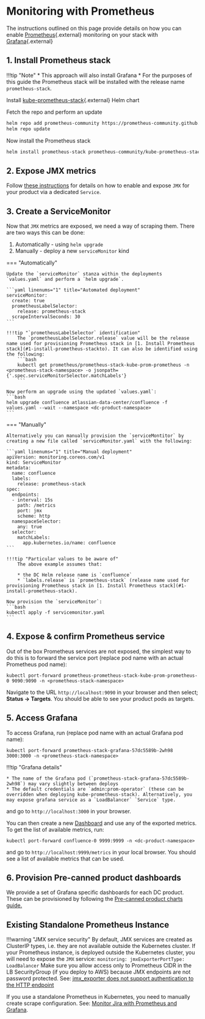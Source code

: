 # Monitoring with Prometheus

The instructions outlined on this page provide details on how you can enable [Prometheus](https://prometheus.io/){.external} monitoring on your stack with [Grafana](https://grafana.com/){.external}

## 1. Install Prometheus stack

!!!tip "Note"
    * This approach will also install Grafana
    * For the purposes of this guide the Prometheus stack will be installed with the release name `prometheus-stack`.

Install [kube-prometheus-stack](https://github.com/prometheus-community/helm-charts/tree/main/charts/kube-prometheus-stack){.external} Helm chart

Fetch the repo and perform an update
```bash
helm repo add prometheus-community https://prometheus-community.github.io/helm-charts
helm repo update
```
Now install the Prometheus stack
```bash
helm install prometheus-stack prometheus-community/kube-prometheus-stack
```

## 2. Expose JMX metrics

Follow [these instructions](../../../userguide/OPERATION/#expose-jmx-metrics) for details on how to enable and expose `JMX` for your product via a dedicated `Service`. 


## 3. Create a ServiceMonitor
    
Now that `JMX` metrics are exposed, we need a way of scraping them. There are two ways this can be done:

1. Automatically - using `helm upgrade`
2. Manually - deploy a new `serviceMonitor` kind

=== "Automatically"

    Update the `serviceMonitor` stanza within the deployments `values.yaml` and perform a `helm upgrade`.
    
    ```yaml linenums="1" title="Automated deployment"
    serviceMonitor:
      create: true
      prometheusLabelSelector:
        release: prometheus-stack
      scrapeIntervalSeconds: 30
    ```

    !!!tip "`prometheusLabelSelector` identification"
        The `prometheusLabelSelector.release` value will be the release name used for provisioning Prometheus stack in [1. Install Prometheus stack](#1-install-prometheus-stackto). It can also be identified using the following:
        ```bash
        kubectl get prometheus/prometheus-stack-kube-prom-prometheus -n <prometheus-stack-namespace> -o jsonpath={'.spec.serviceMonitorSelector.matchLabels'}
        ```

    Now perform an upgrade using the updated `values.yaml`:
    ```bash
    helm upgrade confluence atlassian-data-center/confluence -f values.yaml --wait --namespace <dc-product-namespace>
    ```

=== "Manually"

    Alternatively you can manually provision the `serviceMontitor` by creating a new file called `serviceMonitor.yaml` with the following:
    
    ```yaml linenums="1" title="Manual deployment"
    apiVersion: monitoring.coreos.com/v1
    kind: ServiceMonitor
    metadata:
      name: confluence
      labels:
        release: prometheus-stack
    spec:
      endpoints:
      - interval: 15s
        path: /metrics
        port: jmx
        scheme: http
      namespaceSelector:
        any: true
      selector:
        matchLabels:
          app.kubernetes.io/name: confluence
    ```

    !!!tip "Particular values to be aware of"
        The above example assumes that:

        * the DC Helm release name is `confluence`
        * `labels.release` is `prometheus-stack` (release name used for provisioning Prometheus stack in [1. Install Prometheus stack](#1-install-prometheus-stack).
    
    Now provision the `serviceMonitor`:
    ```bash
    kubectl apply -f servicemonitor.yaml
    ```

## 4. Expose & confirm Prometheus service
Out of the box Prometheus services are not exposed, the simplest way to do this is to forward the service port (replace pod name with an actual Prometheus pod name):
```
kubectl port-forward prometheus-prometheus-stack-kube-prom-prometheus-0 9090:9090 -n <prometheus-stack-namespace>
```

Navigate to the URL `http://localhost:9090` in your browser and then select; **Status -> Targets**. You should be able to see your product pods as targets.


## 5. Access Grafana

To access Grafana, run (replace pod name with an actual Grafana pod name):

```
kubectl port-forward prometheus-stack-grafana-57dc5589b-2wh98 3000:3000 -n <prometheus-stack-namespace>
```

!!!tip "Grafana details"

    * The name of the Grafana pod (`prometheus-stack-grafana-57dc5589b-2wh98`) may vary slightly between deploys
    * The default credentials are `admin:prom-operator` (these can be overridden when deploying kube-prometheus-stack). Alternatively, you may expose grafana service as a `LoadBalancer` `Service` type.

and go to `http://localhost:3000` in your browser.

You can then create a new [Dashboard](https://grafana.com/docs/grafana/latest/dashboards/) and use any of the exported metrics. To get the list of available metrics, run:

```
kubectl port-forward confluence-0 9999:9999 -n <dc-product-namespace> 
``` 

and go to `http://localhost:9999/metrics` in your local browser. You should see a list of available metrics that can be used.

## 6. Provision Pre-canned product dashboards

We provide a set of Grafana specific dashboards for each DC product. These can be provisioned by following the [Pre-canned product charts guide.](PRE_CANNED_CHARTS.md)

## Existing Standalone Prometheus Instance

!!!warning "JMX service security"
    By default, JMX services are created as ClusterIP types, i.e. they are not available outside the Kubernetes cluster.
    If your Prometheus instance, is deployed outside the Kubernetes cluster, you will need to expose the `JMX` service:
    ```
    monitoring:
      jmxExporterPortType: LoadBalancer
    ``` 
    Make sure you allow access only to Prometheus CIDR in the LB SecurityGroup (if you deploy to AWS) because
    JMX endpoints are not password protected. See: [jmx_exporter does not support authentication to the HTTP endpoint](https://github.com/prometheus/jmx_exporter/issues/687)

If you use a standalone Prometheus in Kubernetes, you need to manually create scrape configuration. See: [Monitor Jira with Prometheus and Grafana](https://confluence.atlassian.com/adminjiraserver/monitor-jira-with-prometheus-and-grafana-1155466715.html).

